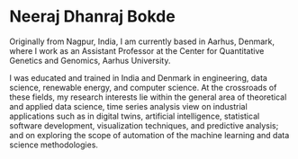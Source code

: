# Neeraj Dhanraj Bokde

Originally from Nagpur, India, I am currently based in Aarhus, Denmark, where I work as an Assistant Professor at the Center for Quantitative Genetics and Genomics, Aarhus University.

I was educated and trained in India and Denmark in engineering, data science, renewable energy, and computer science. At the crossroads of these fields, my research interests lie within the general area of theoretical and applied data science, time series analysis view on industrial applications such as in digital twins, artificial intelligence, statistical software development, visualization techniques, and predictive analysis; and on exploring the scope of automation of the machine learning and data science methodologies.






